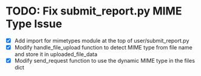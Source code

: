 # TODO: Fix submit_report.py MIME Type Issue

- [x] Add import for mimetypes module at the top of user/submit_report.py
- [x] Modify handle_file_upload function to detect MIME type from file name and store it in uploaded_file_data
- [x] Modify send_request function to use the dynamic MIME type in the files dict
